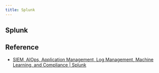 ```yaml
---
title: Splunk
---
```


## Splunk


## Reference
* [SIEM, AIOps, Application Management, Log Management, Machine Learning, and Compliance | Splunk](https://www.splunk.com/)

